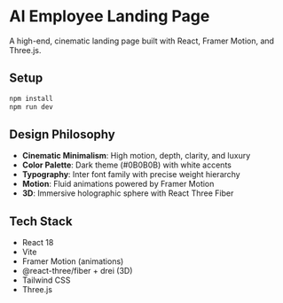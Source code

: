 # AI Employee Landing Page

A high-end, cinematic landing page built with React, Framer Motion, and Three.js.

## Setup

```bash
npm install
npm run dev
```

## Design Philosophy

- **Cinematic Minimalism**: High motion, depth, clarity, and luxury
- **Color Palette**: Dark theme (#0B0B0B) with white accents
- **Typography**: Inter font family with precise weight hierarchy
- **Motion**: Fluid animations powered by Framer Motion
- **3D**: Immersive holographic sphere with React Three Fiber

## Tech Stack

- React 18
- Vite
- Framer Motion (animations)
- @react-three/fiber + drei (3D)
- Tailwind CSS
- Three.js

